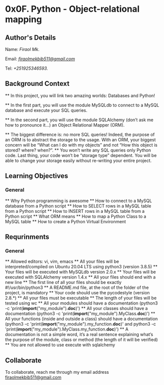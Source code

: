 # 0x0F. Python - Object-relational mapping

## Author's Details
Name: *Firaol Mk.*

Email: *firaolmekbib511@gmail.com*

Tel: *+251925346593.*

## Background Context

** In this project, you will link two amazing worlds: Databases and Python!

** In the first part, you will use the module MySQLdb to connect to a MySQL database and execute your SQL queries.

** In the second part, you will use the module SQLAlchemy (don’t ask me how to pronounce it…) an Object Relational Mapper (ORM).

** The biggest difference is: no more SQL queries! Indeed, the purpose of an ORM is to abstract the storage to the usage. With an ORM, your biggest concern will be “What can I do with my objects” and not “How this object is stored? where? when?”.
** You won’t write any SQL queries only Python code. Last thing, your code won’t be “storage type” dependent. You will be able to change your storage easily without re-writing your entire project.

## Learning Objectives
### General

** Why Python programming is awesome
** How to connect to a MySQL database from a Python script
** How to SELECT rows in a MySQL table from a Python script
** How to INSERT rows in a MySQL table from a Python script
** What ORM means
** How to map a Python Class to a MySQL table
** How to create a Python Virtual Environment

## Requrinments
### General

** Allowed editors: vi, vim, emacs
** All your files will be interpreted/compiled on Ubuntu 20.04 LTS using python3 (version 3.8.5)
** Your files will be executed with MySQLdb version 2.0.x
** Your files will be executed with SQLAlchemy version 1.4.x
** All your files should end with a new line
** The first line of all your files should be exactly #!/usr/bin/python3
** A README.md file, at the root of the folder of the project, is mandatory
** Your code should use the pycodestyle (version 2.8.*)
** All your files must be executable
** The length of your files will be tested using wc
** All your modules should have a documentation (python3 -c 'print(__import__("my_module").__doc__)')
** All your classes should have a documentation (python3 -c 'print(__import__("my_module").MyClass.__doc__)')
** All your functions (inside and outside a class) should have a documentation (python3 -c 'print(__import__("my_module").my_function.__doc__)' and python3 -c 'print(__import__("my_module").MyClass.my_function.__doc__)')
** A documentation is not a simple word, it’s a real sentence explaining what’s the purpose of the module, class or method (the length of it will be verified)
** You are not allowed to use execute with sqlalchemy

## Collaborate

To collaborate, reach me through my email address firaolmekbib511@gmail.com
